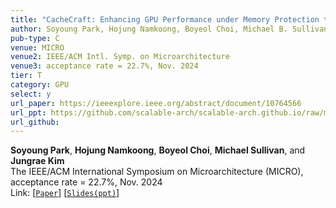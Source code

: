 ```yaml
---
title: "CacheCraft: Enhancing GPU Performance under Memory Protection through Reconstructed Caching"
author: Soyoung Park, Hojung Namkoong, Boyeol Choi, Michael B. Sullivan, and Jungrae Kim
pub-type: C
venue: MICRO
venue2: IEEE/ACM Intl. Symp. on Microarchitecture
venue3: acceptance rate = 22.7%, Nov. 2024
tier: T
category: GPU
select: y
url_paper: https://ieeexplore.ieee.org/abstract/document/10764566
url_ppt: https://github.com/scalable-arch/scalable-arch.github.io/raw/main/assets/materials/2024-MICRO-CacheCraft(slides).pptx
url_github:
---
```


**Soyoung Park**, **Hojung Namkoong**, **Boyeol Choi**, **Michael Sullivan**, and **Jungrae Kim** <br>
The IEEE/ACM International Symposium on Microarchitecture (MICRO), acceptance rate = 22.7%, Nov. 2024 <br>
Link: [[```Paper```](https://ieeexplore.ieee.org/abstract/document/10764566)]
    [[```Slides(ppt)```](https://github.com/scalable-arch/scalable-arch.github.io/raw/main/assets/materials/2024-MICRO-CacheCraft(slides).pptx)]
